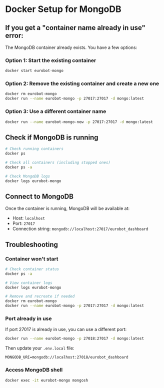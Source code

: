 # Docker Setup for MongoDB

## If you get a "container name already in use" error:

The MongoDB container already exists. You have a few options:

### Option 1: Start the existing container
```bash
docker start eurobot-mongo
```

### Option 2: Remove the existing container and create a new one
```bash
docker rm eurobot-mongo
docker run --name eurobot-mongo -p 27017:27017 -d mongo:latest
```

### Option 3: Use a different container name
```bash
docker run --name eurobot-mongo-new -p 27017:27017 -d mongo:latest
```

## Check if MongoDB is running
```bash
# Check running containers
docker ps

# Check all containers (including stopped ones)
docker ps -a

# Check MongoDB logs
docker logs eurobot-mongo
```

## Connect to MongoDB
Once the container is running, MongoDB will be available at:
- Host: `localhost`
- Port: `27017`
- Connection string: `mongodb://localhost:27017/eurobot_dashboard`

## Troubleshooting

### Container won't start
```bash
# Check container status
docker ps -a

# View container logs
docker logs eurobot-mongo

# Remove and recreate if needed
docker rm eurobot-mongo
docker run --name eurobot-mongo -p 27017:27017 -d mongo:latest
```

### Port already in use
If port 27017 is already in use, you can use a different port:
```bash
docker run --name eurobot-mongo -p 27018:27017 -d mongo:latest
```

Then update your `.env.local` file:
```env
MONGODB_URI=mongodb://localhost:27018/eurobot_dashboard
```

### Access MongoDB shell
```bash
docker exec -it eurobot-mongo mongosh
